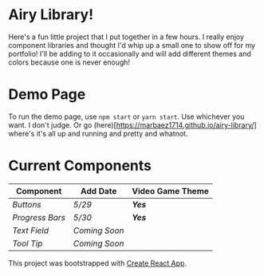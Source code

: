 # Airy Library! 
Here's a fun little project that I put together in a few hours. I really enjoy component libraries and thought I'd whip up a small one to show off for my portfolio! I'll be adding to it occasionally and will add different themes and colors because one is never enough! 

# Demo Page
To run the demo page, use `npm start` or `yarn start`. Use whichever you want. I don't judge.
Or go (here)[https://marbaez1714.github.io/airy-library/] where's it's all up and running and pretty and whatnot. 

# Current Components 
|Component        | Add Date      | Video Game Theme |
|-----------------|---------------|------------------|
| _Buttons_       | _5/29_        | ___Yes___        |
| _Progress Bars_ | _5/30_        | ___Yes___        |
| _Text Field_    | _Coming Soon_ |                  |
| _Tool Tip_      | _Coming Soon_ |                  |


This project was bootstrapped with [Create React App](https://github.com/facebook/create-react-app).


